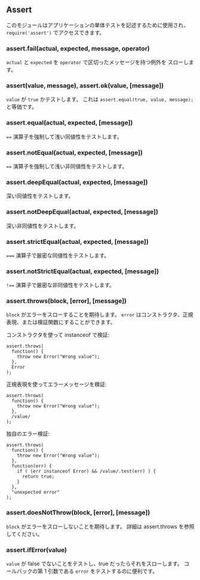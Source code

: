 ## Assert

<!--

This module is used for writing unit tests for your applications, you can
access it with `require('assert')`.

-->
このモジュールはアプリケーションの単体テストを記述するために使用され、
`require('assert')` でアクセスできます。

### assert.fail(actual, expected, message, operator)

<!--

Throws an exception that displays the values for `actual` and `expected` separated by the provided operator.

-->
`actual` と `expected` を `operator` で区切ったメッセージを持つ例外を
スローします。

### assert(value, message), assert.ok(value, [message])

<!--

Tests if value is a `true` value, it is equivalent to `assert.equal(true, value, message);`

-->
`value` が `true` かテストします、
これは `assert.equal(true, value, message);` と等価です。

### assert.equal(actual, expected, [message])

<!--

Tests shallow, coercive equality with the equal comparison operator ( `==` ).

-->
`==` 演算子を強制して浅い同値性をテストします。

### assert.notEqual(actual, expected, [message])

<!--

Tests shallow, coercive non-equality with the not equal comparison operator ( `!=` ).

-->
`==` 演算子を強制して浅い非同値性をテストします。

### assert.deepEqual(actual, expected, [message])

<!--

Tests for deep equality.

-->
深い同値性をテストします。

### assert.notDeepEqual(actual, expected, [message])

<!--

Tests for any deep inequality.

-->
深い非同値性をテストします。

### assert.strictEqual(actual, expected, [message])

<!--

Tests strict equality, as determined by the strict equality operator ( `===` )

-->
`===` 演算子で厳密な同値性をテストします。

### assert.notStrictEqual(actual, expected, [message])

<!--

Tests strict non-equality, as determined by the strict not equal operator ( `!==` )

-->
`!==` 演算子で厳密な非同値性をテストします。

### assert.throws(block, [error], [message])

<!--

Expects `block` to throw an error. `error` can be constructor, regexp or 
validation function.

-->
`block` がエラーをスローすることを期待します。
`error` はコンストラクタ、正規表現、または検証関数にすることができます。

<!--

Validate instanceof using constructor:

-->
コンストラクタを使って instanceof で検証:

    assert.throws(
      function() {
        throw new Error("Wrong value");
      },
      Error
    );

<!--

Validate error message using RegExp:

-->
正規表現を使ってエラーメッセージを検証:

    assert.throws(
      function() {
        throw new Error("Wrong value");
      },
      /value/
    );

<!--

Custom error validation:

-->
独自のエラー検証:

    assert.throws(
      function() {
        throw new Error("Wrong value");
      },
      function(err) {
        if ( (err instanceof Error) && /value/.test(err) ) {
          return true;
        }
      },
      "unexpected error"
    );

### assert.doesNotThrow(block, [error], [message])

<!--

Expects `block` not to throw an error, see assert.throws for details.

-->
`block` がエラーをスローしないことを期待します。
詳細は assert.throws を参照してください。

### assert.ifError(value)

<!--

Tests if value is not a false value, throws if it is a true value. Useful when
testing the first argument, `error` in callbacks.

-->
`value` が false でないことをテストし、true だったらそれをスローします。
コールバックの第 1 引数である `error` をテストするのに便利です。

